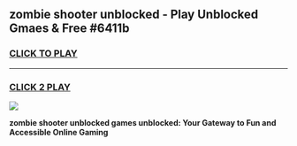 
## zombie shooter unblocked - Play Unblocked Gmaes & Free #6411b
<h3>
<a href="https://news.freeplayer.one?title=zombie_shooter_unblocked&ref=24F">CLICK TO PLAY</a></h3>
<hr>

<h3>
<a href="https://news.freeplayer.one?title=zombie_shooter_unblocked&ref=24F">CLICK 2 PLAY</a>
  
</h3>

<a href="https://news.freeplayer.one?title=zombie_shooter_unblocked&ref=24F/"><img src="https://clearcache.store/games.png"></a>


**zombie shooter unblocked games unblocked: Your Gateway to Fun and Accessible Online Gaming**
